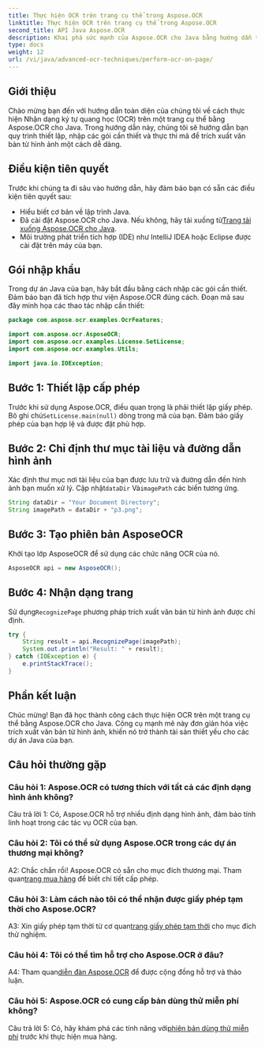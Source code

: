 ```yaml
---
title: Thực hiện OCR trên trang cụ thể trong Aspose.OCR
linktitle: Thực hiện OCR trên trang cụ thể trong Aspose.OCR
second_title: API Java Aspose.OCR
description: Khai phá sức mạnh của Aspose.OCR cho Java bằng hướng dẫn từng bước của chúng tôi về cách thực hiện OCR trên các trang cụ thể. Trích xuất văn bản dễ dàng từ hình ảnh và cải thiện các dự án Java của bạn.
type: docs
weight: 12
url: /vi/java/advanced-ocr-techniques/perform-ocr-on-page/
---
```

## Giới thiệu

Chào mừng bạn đến với hướng dẫn toàn diện của chúng tôi về cách thực hiện Nhận dạng ký tự quang học (OCR) trên một trang cụ thể bằng Aspose.OCR cho Java. Trong hướng dẫn này, chúng tôi sẽ hướng dẫn bạn quy trình thiết lập, nhập các gói cần thiết và thực thi mã để trích xuất văn bản từ hình ảnh một cách dễ dàng.

## Điều kiện tiên quyết

Trước khi chúng ta đi sâu vào hướng dẫn, hãy đảm bảo bạn có sẵn các điều kiện tiên quyết sau:

- Hiểu biết cơ bản về lập trình Java.
-  Đã cài đặt Aspose.OCR cho Java. Nếu không, hãy tải xuống từ[Trang tải xuống Aspose.OCR cho Java](https://releases.aspose.com/ocr/java/).
- Môi trường phát triển tích hợp (IDE) như IntelliJ IDEA hoặc Eclipse được cài đặt trên máy của bạn.

## Gói nhập khẩu

Trong dự án Java của bạn, hãy bắt đầu bằng cách nhập các gói cần thiết. Đảm bảo bạn đã tích hợp thư viện Aspose.OCR đúng cách. Đoạn mã sau đây minh họa các thao tác nhập cần thiết:

```java
package com.aspose.ocr.examples.OcrFeatures;

import com.aspose.ocr.AsposeOCR;
import com.aspose.ocr.examples.License.SetLicense;
import com.aspose.ocr.examples.Utils;

import java.io.IOException;
```

## Bước 1: Thiết lập cấp phép

 Trước khi sử dụng Aspose.OCR, điều quan trọng là phải thiết lập giấy phép. Bỏ ghi chú`SetLicense.main(null)` dòng trong mã của bạn. Đảm bảo giấy phép của bạn hợp lệ và được đặt phù hợp.

## Bước 2: Chỉ định thư mục tài liệu và đường dẫn hình ảnh

Xác định thư mục nơi tài liệu của bạn được lưu trữ và đường dẫn đến hình ảnh bạn muốn xử lý. Cập nhật`dataDir` Và`imagePath` các biến tương ứng.

```java
String dataDir = "Your Document Directory";
String imagePath = dataDir + "p3.png";
```

## Bước 3: Tạo phiên bản AsposeOCR

Khởi tạo lớp AsposeOCR để sử dụng các chức năng OCR của nó.

```java
AsposeOCR api = new AsposeOCR();
```

## Bước 4: Nhận dạng trang

 Sử dụng`RecognizePage` phương pháp trích xuất văn bản từ hình ảnh được chỉ định.

```java
try {
    String result = api.RecognizePage(imagePath);
    System.out.println("Result: " + result);
} catch (IOException e) {
    e.printStackTrace();
}
```

## Phần kết luận

Chúc mừng! Bạn đã học thành công cách thực hiện OCR trên một trang cụ thể bằng Aspose.OCR cho Java. Công cụ mạnh mẽ này đơn giản hóa việc trích xuất văn bản từ hình ảnh, khiến nó trở thành tài sản thiết yếu cho các dự án Java của bạn.

## Câu hỏi thường gặp

### Câu hỏi 1: Aspose.OCR có tương thích với tất cả các định dạng hình ảnh không?

Câu trả lời 1: Có, Aspose.OCR hỗ trợ nhiều định dạng hình ảnh, đảm bảo tính linh hoạt trong các tác vụ OCR của bạn.

### Câu hỏi 2: Tôi có thể sử dụng Aspose.OCR trong các dự án thương mại không?

 A2: Chắc chắn rồi! Aspose.OCR có sẵn cho mục đích thương mại. Tham quan[trang mua hàng](https://purchase.aspose.com/buy) để biết chi tiết cấp phép.

### Câu hỏi 3: Làm cách nào tôi có thể nhận được giấy phép tạm thời cho Aspose.OCR?

 A3: Xin giấy phép tạm thời từ cơ quan[trang giấy phép tạm thời](https://purchase.aspose.com/temporary-license/) cho mục đích thử nghiệm.

### Câu hỏi 4: Tôi có thể tìm hỗ trợ cho Aspose.OCR ở đâu?

 A4: Tham quan[diễn đàn Aspose.OCR](https://forum.aspose.com/c/ocr/16) để được cộng đồng hỗ trợ và thảo luận.

### Câu hỏi 5: Aspose.OCR có cung cấp bản dùng thử miễn phí không?

 Câu trả lời 5: Có, hãy khám phá các tính năng với[phiên bản dùng thử miễn phí](https://releases.aspose.com/) trước khi thực hiện mua hàng.